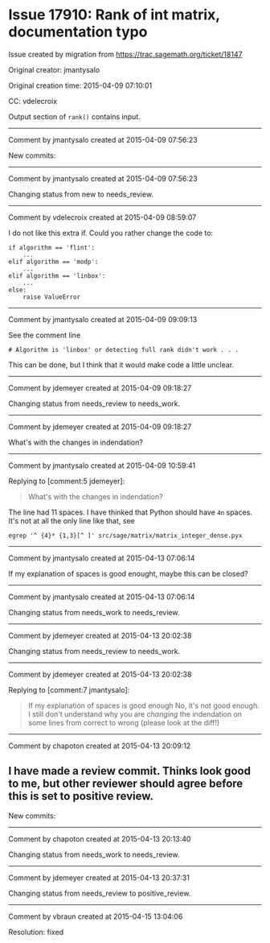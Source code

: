 # Issue 17910: Rank of int matrix, documentation typo

Issue created by migration from https://trac.sagemath.org/ticket/18147

Original creator: jmantysalo

Original creation time: 2015-04-09 07:10:01

CC:  vdelecroix

Output section of `rank()` contains input.


---

Comment by jmantysalo created at 2015-04-09 07:56:23

New commits:


---

Comment by jmantysalo created at 2015-04-09 07:56:23

Changing status from new to needs_review.


---

Comment by vdelecroix created at 2015-04-09 08:59:07

I do not like this extra if. Could you rather change the code to:

```
if algorithm == 'flint':
    ...
elif algorithm == 'modp':
    ...
elif algorithm == 'linbox':
    ...
else:
    raise ValueError
```



---

Comment by jmantysalo created at 2015-04-09 09:09:13

See the comment line


```
# Algorithm is 'linbox' or detecting full rank didn't work . . .
```


This can be done, but I think that it would make code a little unclear.


---

Comment by jdemeyer created at 2015-04-09 09:18:27

Changing status from needs_review to needs_work.


---

Comment by jdemeyer created at 2015-04-09 09:18:27

What's with the changes in indendation?


---

Comment by jmantysalo created at 2015-04-09 10:59:41

Replying to [comment:5 jdemeyer]:
> What's with the changes in indendation?

The line had 11 spaces. I have thinked that Python should have `4n` spaces. It's not at all the only line like that, see


```
egrep '^ {4}* {1,3}[^ ]' src/sage/matrix/matrix_integer_dense.pyx
```



---

Comment by jmantysalo created at 2015-04-13 07:06:14

If my explanation of spaces is good enought, maybe this can be closed?


---

Comment by jmantysalo created at 2015-04-13 07:06:14

Changing status from needs_work to needs_review.


---

Comment by jdemeyer created at 2015-04-13 20:02:38

Changing status from needs_review to needs_work.


---

Comment by jdemeyer created at 2015-04-13 20:02:38

Replying to [comment:7 jmantysalo]:
> If my explanation of spaces is good enough
No, it's not good enough. I still don't understand why you are _changing_ the indendation on some lines from correct to wrong (please look at the diff!)


---

Comment by chapoton created at 2015-04-13 20:09:12

I have made a review commit. Thinks look good to me, but other reviewer should agree before this is set to positive review.
----
New commits:


---

Comment by chapoton created at 2015-04-13 20:13:40

Changing status from needs_work to needs_review.


---

Comment by jdemeyer created at 2015-04-13 20:37:31

Changing status from needs_review to positive_review.


---

Comment by vbraun created at 2015-04-15 13:04:06

Resolution: fixed
